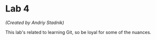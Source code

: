 # Lab 4

_(Created by Andriy Stadnik)_

This lab's related to learning Git, so be loyal for some of the nuances. 
